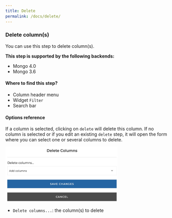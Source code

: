 ```yaml
---
title: Delete
permalink: /docs/delete/
---
```


### Delete column(s)

You can use this step to delete column(s).

**This step is supported by the following backends:**

- Mongo 4.0
- Mongo 3.6

#### Where to find this step?

- Column header menu
- Widget `Filter`
- Search bar

#### Options reference

If a column is selected, clicking on `delete` will delete this column. If no
column is selected or if you edit an existing `delete` step, it will open the
form where you can select one or several columns to delete.

<img src="../../img/docs/user-interface/delete_step_form.jpg" width="350" />

- `Delete columns...`: the column(s) to delete
